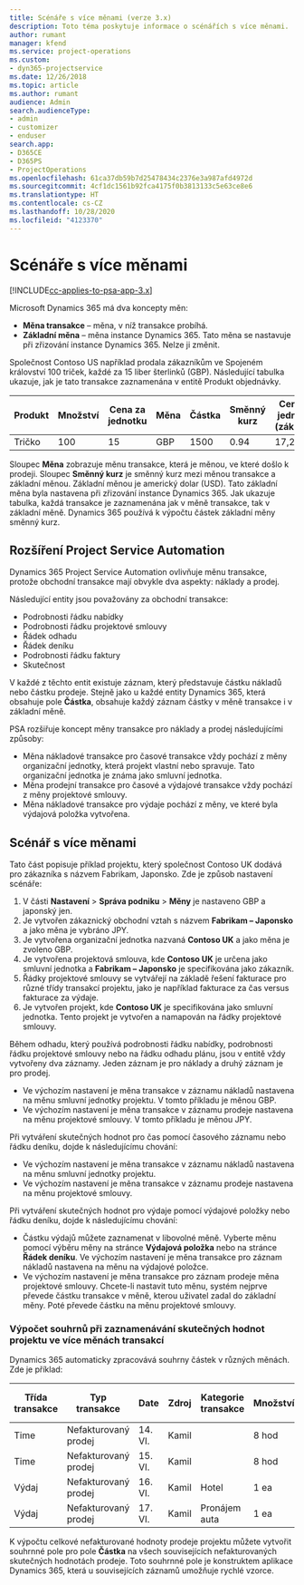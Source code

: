 ```yaml
---
title: Scénáře s více měnami (verze 3.x)
description: Toto téma poskytuje informace o scénářích s více měnami.
author: rumant
manager: kfend
ms.service: project-operations
ms.custom:
- dyn365-projectservice
ms.date: 12/26/2018
ms.topic: article
ms.author: rumant
audience: Admin
search.audienceType:
- admin
- customizer
- enduser
search.app:
- D365CE
- D365PS
- ProjectOperations
ms.openlocfilehash: 61ca37db59b7d25478434c2376e3a987afd4972d
ms.sourcegitcommit: 4cf1dc1561b92fca4175f0b3813133c5e63ce8e6
ms.translationtype: HT
ms.contentlocale: cs-CZ
ms.lasthandoff: 10/28/2020
ms.locfileid: "4123370"
---
```

# <a name="multiple-currency-scenarios"></a>Scénáře s více měnami

[!INCLUDE[cc-applies-to-psa-app-3.x](../includes/cc-applies-to-psa-app-3x.md)]

Microsoft Dynamics 365 má dva koncepty měn:

- **Měna transakce** – měna, v níž transakce probíhá. 
- **Základní měna** – měna instance Dynamics 365. Tato měna se nastavuje při zřizování instance Dynamics 365. Nelze ji změnit.

Společnost Contoso US například prodala zákazníkům ve Spojeném království 100 triček, každé za 15 liber šterlinků (GBP). Následující tabulka ukazuje, jak je tato transakce zaznamenána v entitě Produkt objednávky.

| Produkt | Množství | Cena za jednotku | Měna | Částka | Směnný kurz | Cena za jednotku (základní)| Částka (základní)|
|---------|----------|----------------|----------|--------|---------------|----------------------|--------------|
| Tričko | 100      | 15             | GBP      | 1500   | 0.94          | 17,25 $               | 1 725 $       |

Sloupec **Měna** zobrazuje měnu transakce, která je měnou, ve které došlo k prodeji. Sloupec **Směnný kurz** je směnný kurz mezi měnou transakce a základní měnou. Základní měnou je americký dolar (USD). Tato základní měna byla nastavena při zřizování instance Dynamics 365.
Jak ukazuje tabulka, každá transakce je zaznamenána jak v měně transakce, tak v základní měně. Dynamics 365 používá k výpočtu částek základní měny směnný kurz.

## <a name="project-service-automation-extensions"></a>Rozšíření Project Service Automation

Dynamics 365 Project Service Automation ovlivňuje měnu transakce, protože obchodní transakce mají obvykle dva aspekty: náklady a prodej.

Následující entity jsou považovány za obchodní transakce:

- Podrobnosti řádku nabídky
- Podrobnosti řádku projektové smlouvy
- Řádek odhadu
- Řádek deníku
- Podrobnosti řádku faktury
- Skutečnost

V každé z těchto entit existuje záznam, který představuje částku nákladů nebo částku prodeje. Stejně jako u každé entity Dynamics 365, která obsahuje pole **Částka**, obsahuje každý záznam částky v měně transakce i v základní měně. 

PSA rozšiřuje koncept měny transakce pro náklady a prodej následujícími způsoby:

- Měna nákladové transakce pro časové transakce vždy pochází z měny organizační jednotky, která projekt vlastní nebo spravuje. Tato organizační jednotka je známa jako smluvní jednotka.
- Měna prodejní transakce pro časové a výdajové transakce vždy pochází z měny projektové smlouvy.
- Měna nákladové transakce pro výdaje pochází z měny, ve které byla výdajová položka vytvořena.

## <a name="multiple-currency-scenario"></a>Scénář s více měnami

Tato část popisuje příklad projektu, který společnost Contoso UK dodává pro zákazníka s názvem Fabrikam, Japonsko. Zde je způsob nastavení scénáře:

1. V části **Nastavení** \> **Správa podniku** \> **Měny** je nastaveno GBP a japonský jen. 
2. Je vytvořen zákaznický obchodní vztah s názvem **Fabrikam – Japonsko** a jako měna je vybráno JPY.
3. Je vytvořena organizační jednotka nazvaná **Contoso UK** a jako měna je zvoleno GBP.
4. Je vytvořena projektová smlouva, kde **Contoso UK** je určena jako smluvní jednotka a **Fabrikam – Japonsko** je specifikována jako zákazník.
5. Řádky projektové smlouvy se vytvářejí na základě řešení fakturace pro různé třídy transakcí projektu, jako je například fakturace za čas versus fakturace za výdaje.
6. Je vytvořen projekt, kde **Contoso UK** je specifikována jako smluvní jednotka. Tento projekt je vytvořen a namapován na řádky projektové smlouvy.


Během odhadu, který používá podrobnosti řádku nabídky, podrobnosti řádku projektové smlouvy nebo na řádku odhadu plánu, jsou v entitě vždy vytvořeny dva záznamy. Jeden záznam je pro náklady a druhý záznam je pro prodej.

- Ve výchozím nastavení je měna transakce v záznamu nákladů nastavena na měnu smluvní jednotky projektu. V tomto příkladu je měnou GBP.
- Ve výchozím nastavení je měna transakce v záznamu prodeje nastavena na měnu projektové smlouvy. V tomto příkladu je měnou JPY.

Při vytváření skutečných hodnot pro čas pomocí časového záznamu nebo řádku deníku, dojde k následujícímu chování:

- Ve výchozím nastavení je měna transakce v záznamu nákladů nastavena na měnu smluvní jednotky projektu.
- Ve výchozím nastavení je měna transakce v záznamu prodeje nastavena na měnu projektové smlouvy.

Při vytváření skutečných hodnot pro výdaje pomocí výdajové položky nebo řádku deníku, dojde k následujícímu chování:

- Částku výdajů můžete zaznamenat v libovolné měně. Vyberte měnu pomocí výběru měny na stránce **Výdajová položka** nebo na stránce **Řádek deníku**. Ve výchozím nastavení je měna transakce pro záznam nákladů nastavena na měnu na výdajové položce. 
- Ve výchozím nastavení je měna transakce pro záznam prodeje měna projektové smlouvy. Chcete-li nastavit tuto měnu, systém nejprve převede částku transakce v měně, kterou uživatel zadal do základní měny. Poté převede částku na měnu projektové smlouvy. 

### <a name="computing-roll-ups-when-project-actuals-are-recorded-in-multiple-transaction-currencies"></a>Výpočet souhrnů při zaznamenávání skutečných hodnot projektu ve více měnách transakcí

Dynamics 365 automaticky zpracovává souhrny částek v různých měnách. Zde je příklad:

| Třída transakce | Typ transakce| Date   | Zdroj | Kategorie transakce | Množství | Cena za jednotku | Částka      | Směnný kurz | Částka v základní měně |
|-------------------|------------------|--------|----------|----------------------|----------|--------------|-------------|---------------|----------------|
| Time              | Nefakturovaný prodej   | 14. VI. | Kamil  |                      | 8 hod    | 20 000 JPY    | 160 000 JPY | 123           | 1 300,81 USD    |
| Time              | Nefakturovaný prodej   | 15. VI. | Kamil  |                      | 8 hod    | 20 000 JPY    | 160 000 JPY | 123           | 1 300,81 USD    |
| Výdaj           | Nefakturovaný prodej   | 16. VI. | Kamil  | Hotel                | 1 ea     | 250 EUR      | 250 EUR     | 0.94          | 265,95 USD     |
| Výdaj           | Nefakturovaný prodej   | 17. VI. | Kamil  | Pronájem auta           | 1 ea     | 150 EUR      | 150 EUR     | 0.94          | 159,57 USD     |

K výpočtu celkové nefakturované hodnoty prodeje projektu můžete vytvořit souhrnné pole pro pole **Částka** na všech souvisejících nefakturovaných skutečných hodnotách prodeje. Toto souhrnné pole je konstruktem aplikace Dynamics 365, která u souvisejících záznamů umožňuje rychlé vzorce.
